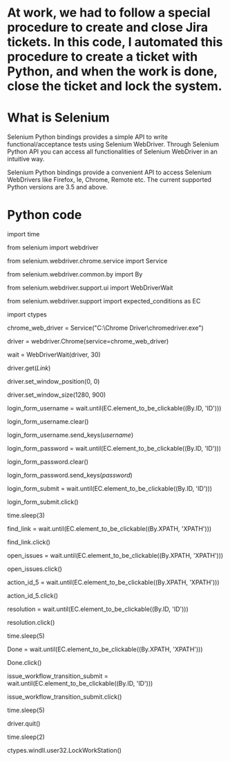 # At work, we had to follow a special procedure to create and close Jira tickets. In this code, I automated this procedure to create a ticket with Python, and when the work is done, close the ticket and lock the system.

# What is Selenium
Selenium Python bindings provides a simple API to write functional/acceptance tests using Selenium WebDriver. Through Selenium Python API you can access all functionalities of Selenium WebDriver in an intuitive way.

Selenium Python bindings provide a convenient API to access Selenium WebDrivers like Firefox, Ie, Chrome, Remote etc. The current supported Python versions are 3.5 and above.

# Python code

import time

from selenium import webdriver

from selenium.webdriver.chrome.service import Service

from selenium.webdriver.common.by import By

from selenium.webdriver.support.ui import WebDriverWait

from selenium.webdriver.support import expected_conditions as EC

import ctypes

chrome_web_driver = Service("C:\Chrome Driver\chromedriver.exe")

driver = webdriver.Chrome(service=chrome_web_driver)

wait = WebDriverWait(driver, 30)

driver.get(*Link*)

driver.set_window_position(0, 0)

driver.set_window_size(1280, 900)


login_form_username = wait.until(EC.element_to_be_clickable((By.ID, 'ID')))

login_form_username.clear()

login_form_username.send_keys(*username*)


login_form_password = wait.until(EC.element_to_be_clickable((By.ID, 'ID')))

login_form_password.clear()

login_form_password.send_keys(*password*)


login_form_submit = wait.until(EC.element_to_be_clickable((By.ID, 'ID')))

login_form_submit.click()


time.sleep(3)


find_link = wait.until(EC.element_to_be_clickable((By.XPATH, 'XPATH')))

find_link.click()


open_issues = wait.until(EC.element_to_be_clickable((By.XPATH, 'XPATH')))

open_issues.click()


action_id_5 = wait.until(EC.element_to_be_clickable((By.XPATH, 'XPATH')))

action_id_5.click()


resolution = wait.until(EC.element_to_be_clickable((By.ID, 'ID')))

resolution.click()

time.sleep(5)


Done = wait.until(EC.element_to_be_clickable((By.XPATH, 'XPATH')))

Done.click()


issue_workflow_transition_submit = wait.until(EC.element_to_be_clickable((By.ID, 'ID')))

issue_workflow_transition_submit.click()


time.sleep(5)


driver.quit()


time.sleep(2)


ctypes.windll.user32.LockWorkStation()
